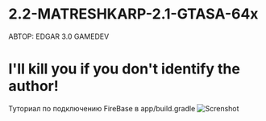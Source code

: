 # 2.2-MATRESHKARP-2.1-GTASA-64x
 АВТОР: EDGAR 3.0 GAMEDEV
 
# I'll kill you if you don't identify the author!
Туториал по подключению FireBase в app/build.gradle
![Screnshot](https://raw.githubusercontent.com/edgardevwork/2.2-MATRESHKARP-2.1-GTASA-64x/refs/heads/main/photo_2025-04-22_17-02-12.jpg)
